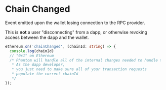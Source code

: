 # Chain Changed

Event emitted upon the wallet losing connection to the RPC provider.

This is **not** a user "disconnecting" from a dapp, or otherwise revoking access between the dapp and the wallet.

```typescript
ethereum.on('chainChanged', (chainId: string) => {
  console.log(chainId)
  // "0x1" on Ethereum
  /* Phantom will handle all of the internal changes needed to handle the new chain.
   * As the dapp developer, 
   * you just need to make sure all of your transaction requests
   * populate the correct chainId
   */
});
```
